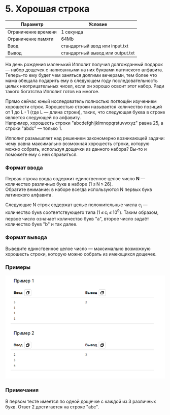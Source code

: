 # 5. Хорошая строка

| Параметр            | Условие                          |
|---------------------|----------------------------------|
| Ограничение времени | 1 секунда                        |
| Ограничение памяти  | 64Mb                             |
| Ввод                | стандартный ввод или input.txt   |
| Вывод               | стандартный вывод или output.txt |


На день рождения маленький Ипполит получил долгожданный подарок — 
набор дощечек с написанными на них буквами латинского алфавита. 
Теперь-то ему будет чем заняться долгими вечерами, тем более что мама обещала 
подарить ему в следующем году последовательность целых неотрицательных чисел, 
если он хорошо освоит этот набор. Ради такого богатства Ипполит готов на многое.

Прямо сейчас юный исследователь полностью поглощён изучением хорошести строк. 
Хорошестью строки называется количество позиций от 1 до L - 1 
(где L — длина строки), таких, что следующая буква в строке является следующей 
по алфавиту.  
Например, хорошесть строки "abcdefghijklmnopqrstuvwxyz" равна 25, а строки "abdc" — только 1.

Ипполит размышляет над решением закономерно возникающей задачи: 
чему равна максимально возможная хорошесть строки, которую можно собрать, 
используя дощечки из данного набора? Вы-то и поможете ему с ней справиться.

### Формат ввода
Первая строка ввода содержит единственное целое число **N** — количество различных 
букв в наборе (1 ≤ N ≤ 26).  
Обратите внимание: в наборе всегда используются N первых букв латинского алфавита.

Следующие N строк содержат целые положительные числа c<sub>i</sub> — количество букв 
соответствующего типа (1 ≤ c<sub>i</sub> ≤ 10<sup>9</sup>). 
Таким образом, первое число означает количество букв "a", второе число задаёт 
количество букв "b" и так далее.

### Формат вывода
Выведите единственное целое число — максимально возможную хорошесть строки,
которую можно собрать из имеющихся дощечек.

### Примеры
![img.png](img.png)

### Примечания
В первом тесте имеется по одной дощечке с каждой из 3 различных букв. Ответ 2 достигается на строке "abc".